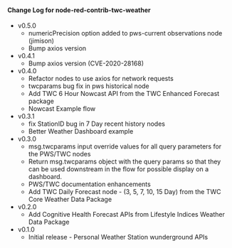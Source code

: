 #### Change Log for node-red-contrib-twc-weather

- v0.5.0
  - numericPrecision option added to pws-current observations node (jimison)
  - Bump axios version
- v0.4.1
  - Bump axios version (CVE-2020-28168)
- v0.4.0
  - Refactor nodes to use axios for network requests
  - twcparams bug fix in pws historical node
  - Add TWC 6 Hour Nowcast API from the TWC Enhanced Forecast package
  - Nowcast Example flow
- v0.3.1
  - fix StationID bug in 7 Day recent history nodes
  - Better Weather Dashboard example
- v0.3.0
  - msg.twcparams input override values for all query parameters for the PWS/TWC nodes
  - Return  msg.twcparams object with the query params so that they can be used downstream in the flow for possible display on a dashboard.
  - PWS/TWC documentation enhancements
  - Add TWC Daily Forecast node - (3, 5, 7, 10, 15 Day) from the TWC Core Weather Data Package
- v0.2.0
  - Add Cognitive Health Forecast APIs from Lifestyle Indices Weather Data Package
- v0.1.0
  - Initial release - Personal Weather Station wunderground APIs
